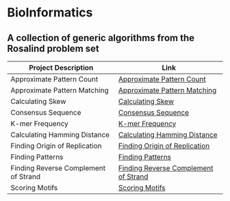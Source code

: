 # BioInformatics

## A collection of generic algorithms from the Rosalind problem set

Project Description                   | Link
------------------------------------- | ---------------------------------------------------------
Approximate Pattern Count             | [Approximate Pattern Count](https://github.com/romanjugov/BioInformatics/blob/main/ApproximatePatternCount.py "Approximate Pattern Count")
Approximate Pattern Matching          | [Approximate Pattern Matching](https://github.com/romanjugov/BioInformatics/blob/main/ApproximatePatternmatching.py "Approximate Pattern Matching")
Calculating Skew                      | [Calculating Skew](https://github.com/romanjugov/BioInformatics/blob/main/skew "Calculating Skew")
Consensus Sequence                    | [Consensus Sequence](https://github.com/romanjugov/BioInformatics/blob/main/ConsensusSequence.py "Consensus Sequence")
K-mer Frequency                       | [K-mer Frequency](https://github.com/romanjugov/BioInformatics/blob/main/Frequent%20k-mers.py "K-mer Frequency")
Calculating Hamming Distance          | [Calculating Hamming Distance](https://github.com/romanjugov/BioInformatics/blob/main/HammingDistance.py "Calculating Hamming Distance")
Finding Origin of Replication         | [Finding Origin of Replication](https://github.com/romanjugov/BioInformatics/blob/main/Ori_C_algo.py "Finding Origin of Replication")
Finding Patterns                      | [Finding Patterns](https://github.com/romanjugov/BioInformatics/blob/main/findpattern.py "Finding Patterns")
Finding Reverse Complement of Strand  | [Finding Reverse Complement of Strand](https://github.com/romanjugov/BioInformatics/blob/main/reversecomplement.py "Finding Reverse Complement of Strand")
Scoring Motifs                        | [Scoring Motifs](https://github.com/romanjugov/BioInformatics/blob/main/Scoring%20Motifs.py "Scoring Motifs")
